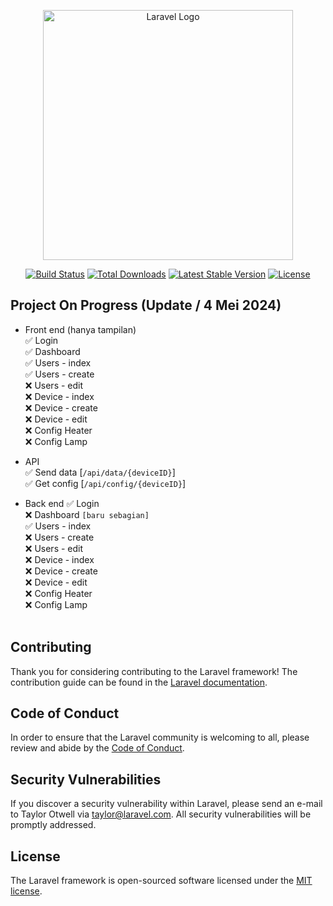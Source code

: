 <p align="center"><a href="https://laravel.com" target="_blank"><img src="https://raw.githubusercontent.com/laravel/art/master/logo-lockup/5%20SVG/2%20CMYK/1%20Full%20Color/laravel-logolockup-cmyk-red.svg" width="400" alt="Laravel Logo"></a></p>

<p align="center">
<a href="https://github.com/laravel/framework/actions"><img src="https://github.com/laravel/framework/workflows/tests/badge.svg" alt="Build Status"></a>
<a href="https://packagist.org/packages/laravel/framework"><img src="https://img.shields.io/packagist/dt/laravel/framework" alt="Total Downloads"></a>
<a href="https://packagist.org/packages/laravel/framework"><img src="https://img.shields.io/packagist/v/laravel/framework" alt="Latest Stable Version"></a>
<a href="https://packagist.org/packages/laravel/framework"><img src="https://img.shields.io/packagist/l/laravel/framework" alt="License"></a>
</p>

## Project On Progress (Update / 4 Mei 2024)
- Front end (hanya tampilan)<br>
✅ Login <br>
✅ Dashboard <br>
✅ Users - index <br>
✅ Users - create <br>
❌ Users - edit <br>
❌ Device - index <br>
❌ Device - create <br>
❌ Device - edit <br>
❌ Config Heater <br>
❌ Config Lamp <br>

- API <br>
✅ Send data [`/api/data/{deviceID}`]<br>
✅ Get config [`/api/config/{deviceID}`] <br>

- Back end
✅ Login <br>
❌ Dashboard `[baru sebagian]`<br>
✅ Users - index <br>
❌ Users - create <br>
❌ Users - edit <br>
❌ Device - index <br>
❌ Device - create <br>
❌ Device - edit <br>
❌ Config Heater <br>
❌ Config Lamp <br><br>
## Contributing

Thank you for considering contributing to the Laravel framework! The contribution guide can be found in the [Laravel documentation](https://laravel.com/docs/contributions).

## Code of Conduct

In order to ensure that the Laravel community is welcoming to all, please review and abide by the [Code of Conduct](https://laravel.com/docs/contributions#code-of-conduct).

## Security Vulnerabilities

If you discover a security vulnerability within Laravel, please send an e-mail to Taylor Otwell via [taylor@laravel.com](mailto:taylor@laravel.com). All security vulnerabilities will be promptly addressed.

## License

The Laravel framework is open-sourced software licensed under the [MIT license](https://opensource.org/licenses/MIT).
